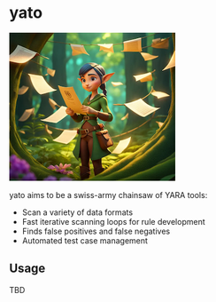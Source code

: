 # yato 

![logo](images/logo.png?raw=true "logo")

yato aims to be a swiss-army chainsaw of YARA tools:

* Scan a variety of data formats
* Fast iterative scanning loops for rule development
* Finds false positives and false negatives
* Automated test case management

## Usage

TBD
